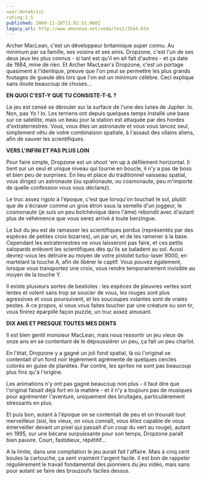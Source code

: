 ```yaml
---
user:Antekrist
rating:1.5
published: 2009-11-28T11:02:51.000Z
legacy_url: http://www.emunova.net/veda/test/3544.htm
---
```

Archer MacLean, c'est un développeur britannique super connu. Au minimum par sa famille, ses voisins et ses amis. Dropzone, c'est l'un de ses deux jeux les plus connus - si tant est qu'il en ait fait d'autres - et ça date de 1984, mine de rien. Et Archer MacLean's Dropzone, c'est un portage quasiment à l'identique, preuve que l'on peut se permettre les plus grands foutages de gueule dès lors que l'on est un minimum célèbre. Ceci explique sans doute beaucoup de choses...  

  

**EN QUOI C'EST-Y QUE TU CONSISTE-T-IL ?**  

Le jeu est censé se dérouler sur la surface de l'une des lunes de Jupiter. Io. Non, pas Yo ! Io. Les terriens ont depuis quelques temps installé une base sur ce satellite, mais un beau jour la station est attaquée par des hordes d'extraterrestres. Vous, vous êtes un astronaute et vous vous lancez seul, simplement vêtu de votre combinaison spatiale, à l'assaut des vilains aliens, afin de sauver les scientifiques.  

  

**VERS L'INFINI ET PAS PLUS LOIN**  

Pour faire simple, Dropzone est un shoot 'em up à défilement horizontal. Il tient sur un seul et unique niveau qui tourne en boucle, il n'y a pas de boss et bien peu de surprises. En lieu et place du traditionnel vaisseau spatial, vous dirigez un astronaute (ou spationaute, ou cosmonaute, peu m'importe de quelle confession vous vous déclarez).  

Le truc assez rigolo à l'époque, c'est que lorsqu'on touchait le sol, plutôt que de s'écraser comme un gros étron sous la semelle d'un joggeur, le cosmonaute (je suis un peu bolchévique dans l'âme) rebondit avec d'autant plus de véhémence que vous serez arrivé à toute berzingue.  

Le but du jeu est de ramasser les scientifiques perdus (représentés par des espèces de petites croix bizarres), un par un, et de les ramener à la base. Cependant les extraterrestres ne vous laisseront pas faire, et ces petits salopards enlèvent les scientifiques dès qu'ils se baladent au sol. Aussi devrez-vous les détruire au moyen de votre pistolet turbo-laser 9000, en martelant la touche A, afin de libérer le captif. Vous pouvez également, lorsque vous transportez une croix, vous rendre temporairement invisible au moyen de la touche Y.  

Il existe plusieurs sortes de bestioles : les espèces de pieuvres vertes sont lentes et volent sans trop se soucier de vous, les rouges sont plus agressives et vous poursuivent, et les soucoupes volantes sont de vraies pestes. A ce propos, si vous vous faites toucher par une créature ou son tir, vous finirez éparpillé façon puzzle, un truc assez amusant.  

  

**DIX ANS ET PRESQUE TOUTES MES DENTS**  

Il est bien gentil monsieur MacLean, mais nous ressortir un jeu vieux de onze ans en se contentant de le dépoussiérer un peu, ça fait un peu charlot.  

En l'état, Dropzone y a gagné un joli fond spatial, là où l'original se contentait d'un fond noir légèrement agrémenté de quelques cercles colorés en guise de planètes. Par contre, les sprites ne sont pas beaucoup plus fins qu'à l'origine.  

Les animations n'y ont pas gagné beaucoup non plus - il faut dire que l'original faisait déjà fort en la matière - et il n'y a toujours pas de musiques pour agrémenter l'aventure, uniquement des bruitages, particulièrement stressants en plus.  

Et puis bon, autant à l'époque on se contentait de peu et on trouvait tout merveilleux (sisi, les vieux, on vous connaît, vous étiez capable de vous émerveiller devant un pixel qui passait d'un coup du vert au rouge), autant en 1995, sur une bécane surpuissante pour son temps, Dropzone paraît bien pauvre. Court, fastidieux, répétitif...  

A la limite, dans une compilation le jeu aurait fait l'affaire. Mais à cinq cent boules la cartouche, ça sent vraiment l'argent facile. Il est bon de rappeler régulièrement le travail fondamental des pionniers du jeu vidéo, mais sans pour autant se faire des brouzoufs faciles dessus.